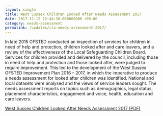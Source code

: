 ```yaml
---
layout: single
title: West Sussex Children Looked After Needs Assessment 2017
date: 2017-12-12 12:44:30.000000000 +00:00
category: needs-assessment
permalink: /updates/cla-needs-assessment-2017/
---
```

In late 2015 OFSTED conducted an inspection of services for children in need of help and protection, children looked after and care leavers, and a review of the effectiveness of the Local Safeguarding Children Board. Services for children provided and delivered by the council, including those in need of help and protection and those looked after, were judged to require improvement. This led to the development of the West Sussex OFSTED Improvement Plan 2016 – 2017, in which the imperative to produce a needs assessment for looked after children was identified. National and local datasets were analysed and the views of service leaders sought. The needs assessment reports on topics such as demographics, legal status, placement characteristics, engagement and voice, health, education and care leavers.

[West Sussex Children Looked After Needs Assessment 2017 (PDF)](/assets/core/West-Sussex-Children-Looked-After-Needs-Assessment-2017.pdf)
